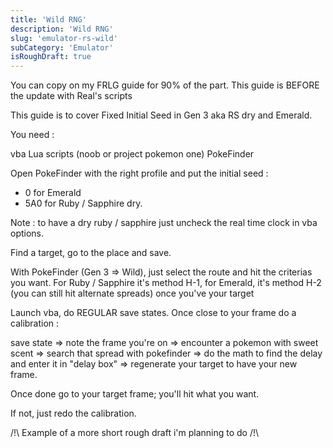 ```yaml
---
title: 'Wild RNG'
description: 'Wild RNG'
slug: 'emulator-rs-wild'
subCategory: 'Emulator'
isRoughDraft: true
---
```


You can copy on my FRLG guide for 90% of the part.
This guide is BEFORE the update with Real's scripts

This guide is to cover Fixed Initial Seed in Gen 3 aka RS dry and Emerald.

You need :

vba
Lua scripts (noob or project pokemon one)
PokeFinder

Open PokeFinder with the right profile and put the initial seed :

- 0 for Emerald
- 5A0 for Ruby / Sapphire dry.

Note : to have a dry ruby / sapphire just uncheck the real time clock in vba options.

Find a target, go to the place and save.

With PokeFinder (Gen 3 => Wild), just select the route and hit the criterias you want. For Ruby / Sapphire it's method H-1, for Emerald, it's method H-2 (you can still hit alternate spreads) once you've your target

Launch vba, do REGULAR save states. Once close to your frame do a calibration :

save state => note the frame you're on => encounter a pokemon with sweet scent => search that spread with pokefinder => do the math to find the delay and enter it in "delay box" => regenerate your target to have your new frame.

Once done go to your target frame; you'll hit what you want.

If not, just redo the calibration.

/!\ Example of a more short rough draft i'm planning to do /!\
